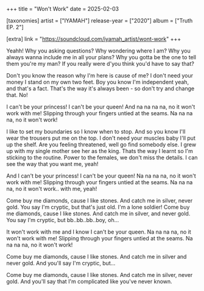 +++
title = "Won't Work"
date = 2025-02-03

[taxonomies]
artist = ["IYAMAH"]
release-year = ["2020"]
album = ["Truth EP. 2"]

[extra]
link = "https://soundcloud.com/iyamah_artist/wont-work"
+++

Yeahh!
Why you asking questions? Why wondering where I am?
<span class="l1">Why you always wanna include me in all your plans?
Why you gotta be the one to tell them you're my man?
If you really were d'you think you'd have to say that?</span>

Don't you know the reason why I'm here is cause of me?
<span class="l1">I don't need your money I stand on my own two feet.</span>
Boy you know I'm independent yeah, and that's a fact.
That's the way it's always been - so don't try and change that. No!

I can't be your princess!
I can't be your queen!
And na na na na, no it won't work with me!
Slipping through your fingers
untied at the seams.
Na na na na, no it won't work!

I like to set my boundaries so I know when to stop.
And so you know I'll wear the trousers put me on the top.
<span class="l1">I don't need your muscles baby I'll put up the shelf.
Are you feeling threatened, well go find somebody else.
I grew up with my single mother see her as the king.</span>
Thats the way I learnt so I'm sticking to the routine.
<span class="l1">Power to the females, we don't miss the details.</span>
I can see the way that you want me, yeah!

And I can't be your princess!
I can't be your queen!
Na na na na, no it won't work with me!
Slipping through your fingers
untied at the seams.
Na na na na, no it won't work.. with me, yeah!

<span class="l1">Come buy me diamonds, cause I like stones.
And catch me in silver, never gold.
You say I'm cryptic, but that's just old.
I'm a lone soldier!</span>
Come buy me diamonds, cause I like stones.
And catch me in silver, and never gold.
You say I'm cryptic, but bb..bb..bb..boy, oh...

It won't work with me and I know I can't be your queen.
Na na na na, no it won't work with me!
Slipping through your fingers
untied at the seams.
Na na na na, no it won't work!

Come buy me diamonds, cause I like stones.
And catch me in silver and never gold.
And you'll say I'm cryptic, but...

Come buy me diamonds, cause I like stones.
And catch me in silver, never gold.
<span class="l1">And you'll say that I'm complicated like you've never known.</span>
